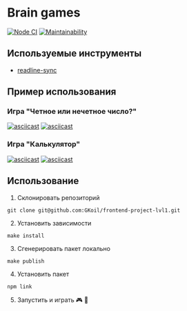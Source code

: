# Brain games
[![Node CI](https://github.com/GKoil/frontend-project-lvl1/workflows/Node.js%20CI/badge.svg)](https://github.com/GKoil/frontend-project-lvl1/actions)
[![Maintainability](https://api.codeclimate.com/v1/badges/b558c2eec16d58ccda39/maintainability)](https://codeclimate.com/github/GKoil/frontend-project-lvl1/maintainability)


## Используемые инструменты
- [readline-sync](https://github.com/anseki/readline-sync)
## Пример использования
### Игра "Четное или нечетное число?"
[![asciicast](https://asciinema.org/a/9HG67tCgVcP3NCXLPki2U9o6N.svg)](https://asciinema.org/a/9HG67tCgVcP3NCXLPki2U9o6N)
[![asciicast](https://asciinema.org/a/g2rcShQzhLn5HIebRSp74Llgv.svg)](https://asciinema.org/a/g2rcShQzhLn5HIebRSp74Llgv)
### Игра "Калькулятор"
[![asciicast](https://asciinema.org/a/C9E2YtIFVcBYU49XhL0dmZdJ3.svg)](https://asciinema.org/a/C9E2YtIFVcBYU49XhL0dmZdJ3)
[![asciicast](https://asciinema.org/a/0Io8BGChMo60ASzc23xLJ91Rx.svg)](https://asciinema.org/a/0Io8BGChMo60ASzc23xLJ91Rx)

## Использование
1. Склонировать репозиторий
```
git clone git@github.com:GKoil/frontend-project-lvl1.git
```
2. Установить зависимости
```
make install
```
3. Сгенерировать пакет локально
```
make publish
```
4. Установить пакет
```
npm link
```
5. Запустить и играть 🎮 🎲
